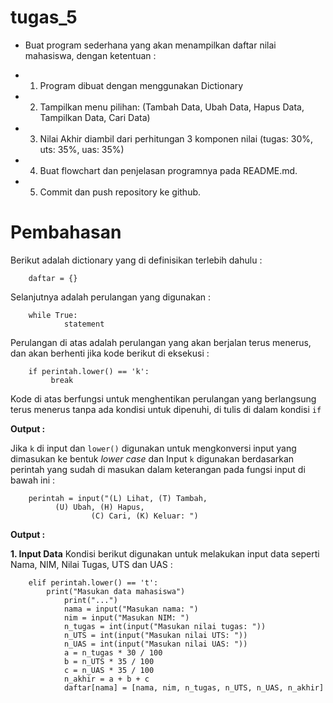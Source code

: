 # tugas_5

* Buat program sederhana yang akan menampilkan daftar nilai mahasiswa, dengan ketentuan :


* 1. Program dibuat dengan menggunakan Dictionary
* 2. Tampilkan menu pilihan: (Tambah Data, Ubah Data, Hapus Data, Tampilkan Data, Cari Data)
* 3. Nilai Akhir diambil dari perhitungan 3 komponen nilai (tugas: 30%, uts: 35%, uas: 35%)
* 4. Buat flowchart dan penjelasan programnya pada README.md.
* 5. Commit dan push repository ke github.

# Pembahasan
Berikut adalah dictionary yang di definisikan terlebih dahulu :
        
        daftar = {}
Selanjutnya adalah perulangan yang digunakan :

        while True:
                statement

Perulangan di atas adalah perulangan yang akan berjalan terus menerus, dan akan berhenti jika kode berikut di eksekusi :

        if perintah.lower() == 'k':
             break
Kode di atas berfungsi untuk menghentikan perulangan yang berlangsung terus menerus tanpa ada kondisi untuk dipenuhi, di tulis di dalam kondisi ``if``

**Output :**

Jika ``k`` di input dan ``lower()`` digunakan untuk mengkonversi input yang dimasukan ke bentuk *lower case* dan Input ``k`` digunakan berdasarkan perintah yang sudah di masukan dalam keterangan pada fungsi input di bawah ini :

        perintah = input("(L) Lihat, (T) Tambah, 
			  (U) Ubah, (H) Hapus, 
	                  (C) Cari, (K) Keluar: ")

**Output :**

**1. Input Data**
Kondisi berikut digunakan untuk melakukan input data seperti Nama, NIM, Nilai Tugas, UTS dan UAS :

		elif perintah.lower() == 't':
			print("Masukan data mahasiswa")
        		print("...")
        		nama = input("Masukan nama: ")
        		nim = input("Masukan NIM: ")
        		n_tugas = int(input("Masukan nilai tugas: "))
        		n_UTS = int(input("Masukan nilai UTS: "))
        		n_UAS = int(input("Masukan nilai UAS: "))
        		a = n_tugas * 30 / 100
        		b = n_UTS * 35 / 100
        		c = n_UAS * 35 / 100
        		n_akhir = a + b + c
        		daftar[nama] = [nama, nim, n_tugas, n_UTS, n_UAS, n_akhir]
